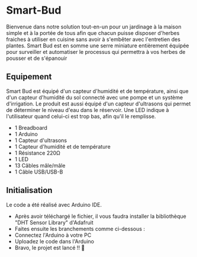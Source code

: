 # Smart-Bud
Bienvenue dans notre solution tout-en-un pour un jardinage à la maison simple et à la portée de tous afin que chacun puisse disposer d'herbes fraiches à utiliser en cuisine sans avoir à s'embêter avec l'entretien des plantes. Smart Bud est en somme une serre miniature entièrement équipée pour surveiller et automatiser le processus qui permettra à vos herbes de pousser et de s'épanouir

## Equipement
Smart Bud est équipé d'un capteur d'humidité et de température, ainsi que d'un capteur d'humidité du sol connecté avec une pompe et un système d'irrigation. Le produit est aussi équipé d'un capteur d'ultrasons qui permet de déterminer le niveau d'eau dans le réservoir. Une LED indique à l'utilisateur quand celui-ci est trop bas, afin qu'il le remplisse.

- 1 Breadboard
- 1 Arduino
- 1 Capteur d'ultrasons
- 1 Capteur d'humidité et de température
- 1 Résistance 220Ω
- 1 LED
- 13 Câbles mâle/mâle
- 1 Câble USB/USB-B

## Initialisation
Le code a été réalisé avec Arduino IDE.

- Après avoir téléchargé le fichier, il vous faudra installer la bibliothèque "DHT Sensor Library" d'Adafruit
- Faites ensuite les branchements comme ci-dessous :
- Connectez l'Arduino à votre PC
- Uploadez le code dans l'Arduino
- Bravo, le projet est lancé !! 🙂
